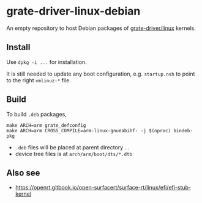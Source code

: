 # grate-driver-linux-debian

An empty repository to host Debian packages of [grate-driver/linux](https://github.com/grate-driver/linux) kernels.

## Install

Use `dpkg -i ...` for installation.

It is still needed to update any boot configuration, e.g. `startup.nsh` to point to the right `vmlinuz-*` file. 

## Build

To build `.deb` packages,

```
make ARCH=arm grate_defconfig
make ARCH=arm CROSS_COMPILE=arm-linux-gnueabihf- -j $(nproc) bindeb-pkg
```

- `.deb` files will be placed at parent directory `..`
- device tree files is at `arch/arm/boot/dts/*.dtb`


## Also see

- https://openrt.gitbook.io/open-surfacert/surface-rt/linux/efi/efi-stub-kernel
